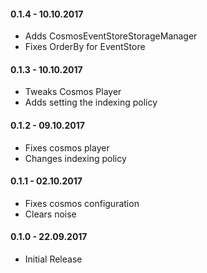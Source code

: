 #### 0.1.4 - 10.10.2017
* Adds CosmosEventStoreStorageManager 
* Fixes OrderBy for EventStore

#### 0.1.3 - 10.10.2017
* Tweaks Cosmos Player 
* Adds setting the indexing policy

#### 0.1.2 - 09.10.2017
* Fixes cosmos player
* Changes indexing policy

#### 0.1.1 - 02.10.2017
* Fixes cosmos configuration
* Clears noise

#### 0.1.0 - 22.09.2017
* Initial Release